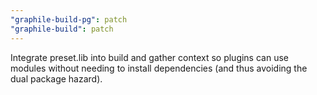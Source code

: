 ```yaml
---
"graphile-build-pg": patch
"graphile-build": patch
---
```


Integrate preset.lib into build and gather context so plugins can use modules
without needing to install dependencies (and thus avoiding the dual package
hazard).
